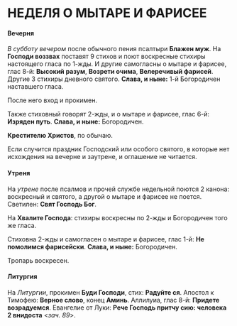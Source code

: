 
# НЕДЕЛЯ О МЫТАРЕ И ФАРИСЕЕ

#### Вечерня

*В субботу вечером* после обычного пения псалтыри **Блажен муж**. На **Господи воззвах** поставят 
9 стихов и поют воскресные стихиры настоящего гласа по 1-жды. И другие самогласны о мытаре и фарисее, 
глас 8-й: **Высокий разум**, **Возрети очима**, **Велеречивый фарисей**. Другие 3 стихиры дневного святого. 
**Слава, и ныне:** 1-й Богородичен наставшего гласа. 

После него вход и прокимен. 

Также стиховный говорят 2-жды, и о мытаре и фарисее, глас 6-й: **Изряден путь**. 
**Слава, и ныне:** Богородичен. 

**Крестителю Христов**, по обычаю. 

Если случится праздник Господский или особого святого, в которые нет исхождения на вечерне и заутрене, 
и оглашение не читается. 

#### Утреня

На *утрене* после псалмов и прочей службе недельной поются 2 канона: воскресный и святого, а другой 
о мытаре и фарисее не поется. 
Светилен: **Свят Господь Бог**. 

На **Хвалите Господа**: стихиры воскресны по 2-жды и Богородичен того же гласа. 

Стиховна 2-жды и самогласен о мытаре и фарисее, глас 1-й: **Не помолимся фарисейски**. 
**Слава, и ныне:** Богородичен. 

Тропарь воскресен. 

#### Литургия

На *Литургии*, прокимен **Буди Господи**, стих: **Радуйте ся**. 
Апостол к Тимофею: **Верное слово**, конец **Аминь**. 
Аллилуиа, глас 8-й: **Придете возрадуемся**. 
Евангелие от Луки: **Рече Господь притчу сию: человека 2 внидоста** <*зач. 89*>. 
 